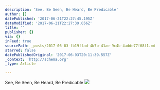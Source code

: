 ```yaml
---
description: 'See, Be Seen, Be Heard, Be Predicable'
author: []
datePublished: '2017-06-21T22:27:45.195Z'
dateModified: '2017-06-21T22:27:39.056Z'
title: ''
publisher: {}
via: {}
inFeed: true
sourcePath: _posts/2017-06-03-fb19ffad-4b7b-41ae-9c4b-4adde77f08f1.md
starred: false
datePublishedOriginal: '2017-06-03T20:11:39.557Z'
_context: 'http://schema.org'
_type: Article

---
```

See, Be Seen, Be Heard, Be Predicable
![](https://the-grid-user-content.s3-us-west-2.amazonaws.com/944ba620-b2c3-4076-9171-92c7fb26c223.jpg)